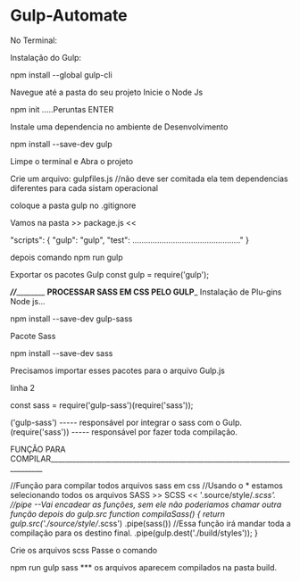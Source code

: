 # Gulp-Automate

No Terminal:

Instalação do Gulp:

npm install --global gulp-cli

Navegue até a pasta do seu projeto
Inicie o Node Js

npm init .....Peruntas ENTER

Instale uma dependencia no ambiente de Desenvolvimento

npm install --save-dev gulp

Limpe o terminal e Abra o projeto


Crie um arquivo:
gulpfiles.js //não deve ser comitada ela tem dependencias diferentes para cada sistam operacional

coloque a pasta gulp no .gitignore


Vamos na pasta >> package.js <<

"scripts": {
    "gulp": "gulp",
    "test": ................................................"
}

depois comando
npm run gulp


Exportar os pacotes Gulp
const gulp = require('gulp');


_______________________________________________________//_______________________________________________________________
____________________________________________PROCESSAR SASS EM CSS PELO GULP_____________________________________________
Instalação de Plu-gins Node js...

npm install --save-dev gulp-sass

Pacote Sass

npm install --save-dev sass

Precisamos importar esses pacotes para o arquivo Gulp.js

linha 2

const sass = require('gulp-sass')(require('sass'));

('gulp-sass') ----- responsável por integrar o sass com o Gulp.
(require('sass')) ----- responsável por fazer toda compilação.


FUNÇÂO PARA COMPILAR____________________________________________________________________________


//Função para compilar todos arquivos sass em css
//Usando o * estamos selecionando todos os arquivos SASS >> SCSS << '.source/style/*.scss'.
//pipe --Vai encadear as funções, sem ele não poderiamos chamar outra função depois do gulp.src
function compilaSass() {
    return gulp.src('./source/style/*.scss')
        .pipe(sass())
        //Essa função irá mandar toda a compilação para os destino final.
        .pipe(gulp.dest('./build/styles'));
    }
    
Crie os arquivos scss 
Passe o comando

npm run gulp sass
*** os arquivos aparecem compilados na pasta build.

